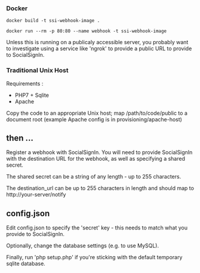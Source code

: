 ### Docker 

```docker build -t ssi-webhook-image . ```

```docker run --rm -p 80:80 --name webhook -t ssi-webhook-image ```


Unless this is running on a publicaly accessible server, you probably want to investigate using a service like 'ngrok' to provide a public URL to provide to SocialSignIn.

### Traditional Unix Host

Requirements :

 * PHP7 + Sqlite
 * Apache 
 
Copy the code to an appropriate Unix host; map /path/to/code/public to a document root (example Apache config is in provisioning/apache-host)

##  then ...

Register a webhook with SocialSignIn. You will need to provide SocialSignIn with the destination URL for the webhook, as well as specifying a shared secret. 

The shared secret can be a string of any length - up to 255 characters.

The destination\_url can be up to 255 characters in length and should map to http://your-server/notify


## config.json 

Edit config.json to specify the 'secret' key - this needs to match what you provide to SocialSignIn.

Optionally, change the database settings (e.g. to use MySQL).

Finally, run 'php setup.php' if you're sticking with the default temporary sqlite database.


